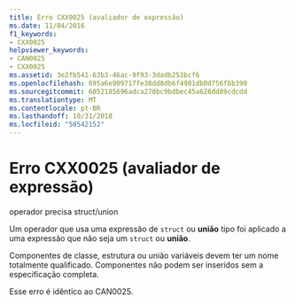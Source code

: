 ```yaml
---
title: Erro CXX0025 (avaliador de expressão)
ms.date: 11/04/2016
f1_keywords:
- CXX0025
helpviewer_keywords:
- CAN0025
- CXX0025
ms.assetid: 3e2fb541-63b3-46ac-9f93-3dadb253bcf6
ms.openlocfilehash: 695a6e909717fe38dd8db6f4981db0d756fbb390
ms.sourcegitcommit: 6052185696adca270bc9bdbec45a626dd89cdcdd
ms.translationtype: MT
ms.contentlocale: pt-BR
ms.lasthandoff: 10/31/2018
ms.locfileid: "50542152"
---
```

# <a name="expression-evaluator-error-cxx0025"></a>Erro CXX0025 (avaliador de expressão)

operador precisa struct/union

Um operador que usa uma expressão de `struct` ou **união** tipo foi aplicado a uma expressão que não seja um `struct` ou **união**.

Componentes de classe, estrutura ou união variáveis devem ter um nome totalmente qualificado. Componentes não podem ser inseridos sem a especificação completa.

Esse erro é idêntico ao CAN0025.